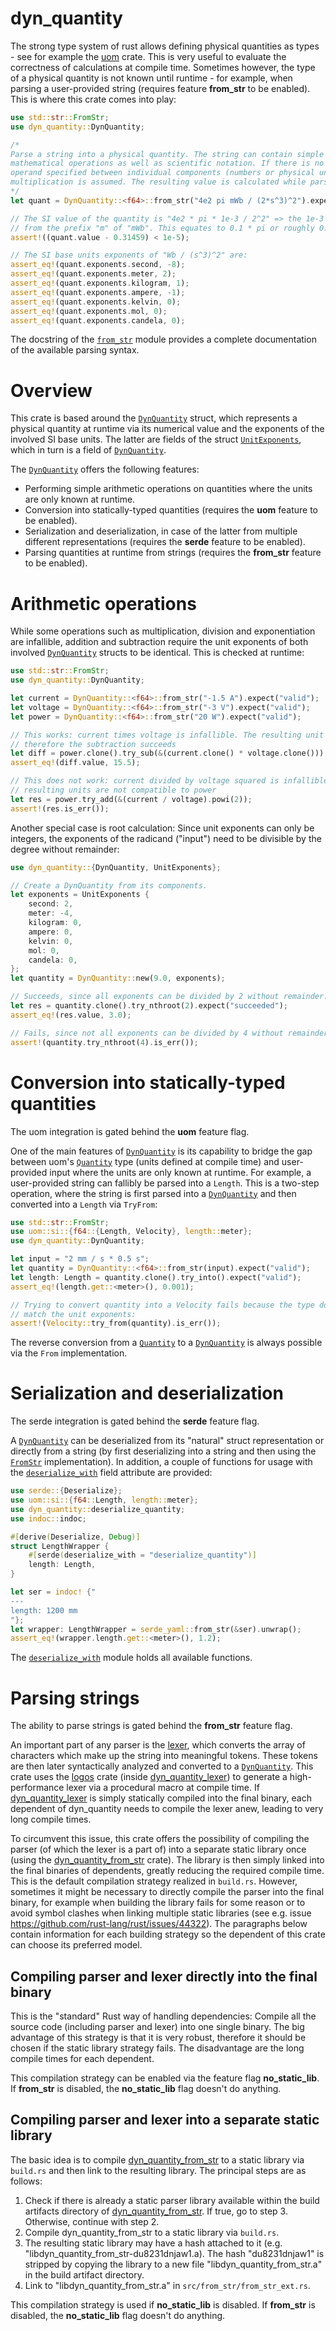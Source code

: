 dyn_quantity
============

[`DynQuantity`]: https://docs.rs/dyn_quantity/0.1.1/dyn_quantity/struct.DynQuantity.html
[`UnitExponents`]: https://docs.rs/dyn_quantity/0.1.1/dyn_quantity/struct.UnitExponents.html
[`Quantity`]: https://docs.rs/uom/latest/uom/si/struct.Quantity.html
[`from_str`]: https://docs.rs/dyn_quantity/0.1.1/dyn_quantity/from_str/index.html
[`deserialize_with`]: https://docs.rs/dyn_quantity/0.1.1/dyn_quantity/deserialize_with/index.html
[`FromStr`]: https://doc.rust-lang.org/std/str/trait.FromStr.html
[dyn_quantity_lexer]: https://docs.rs/dyn_quantity_lexer/latest/dyn_quantity_lexer/index.html
[dyn_quantity_from_str]: https://docs.rs/dyn_quantity_lexer/latest/dyn_quantity_lexer/index.html

The strong type system of rust allows defining physical quantities as types -
see for example the [uom](https://docs.rs/uom/latest/uom/) crate. This is very
useful to evaluate the correctness of calculations at compile time. Sometimes
however, the type of a physical quantity is not known until runtime - for
example, when parsing a user-provided string (requires feature **from_str** to
be enabled). This is where this crate comes into play:

```rust
use std::str::FromStr;
use dyn_quantity::DynQuantity;

/*
Parse a string into a physical quantity. The string can contain simple 
mathematical operations as well as scientific notation. If there is no
operand specified between individual components (numbers or physical units),
multiplication is assumed. The resulting value is calculated while parsing.
*/
let quant = DynQuantity::<f64>::from_str("4e2 pi mWb / (2*s^3)^2").expect("valid");

// The SI value of the quantity is "4e2 * pi * 1e-3 / 2^2" => the 1e-3 stems 
// from the prefix "m" of "mWb". This equates to 0.1 * pi or roughly 0.31459.
assert!((quant.value - 0.31459) < 1e-5);

// The SI base units exponents of "Wb / (s^3)^2" are:
assert_eq!(quant.exponents.second, -8);
assert_eq!(quant.exponents.meter, 2);
assert_eq!(quant.exponents.kilogram, 1);
assert_eq!(quant.exponents.ampere, -1);
assert_eq!(quant.exponents.kelvin, 0);
assert_eq!(quant.exponents.mol, 0);
assert_eq!(quant.exponents.candela, 0);
```

The docstring of the [`from_str`] module provides a complete documentation of
the available parsing syntax.

# Overview

This crate is based around the [`DynQuantity`] struct, which represents a
physical quantity at runtime via its numerical value and the exponents of the
involved SI base units. The latter are fields of the struct [`UnitExponents`],
which in turn is a field of [`DynQuantity`].

The [`DynQuantity`] offers the following features:
* Performing simple arithmetic operations on quantities where the units are
only known at runtime.
* Conversion into statically-typed quantities (requires the **uom** feature to
be enabled).
* Serialization and deserialization, in case of the latter from multiple
different representations (requires the **serde** feature to be enabled).
* Parsing quantities at runtime from strings (requires the **from_str** feature
to be enabled).

# Arithmetic operations

While some operations such as multiplication, division and exponentiation are 
infallible, addition and subtraction require the unit exponents of both involved
[`DynQuantity`] structs to be identical. This is checked at runtime:

```rust
use std::str::FromStr;
use dyn_quantity::DynQuantity;

let current = DynQuantity::<f64>::from_str("-1.5 A").expect("valid");
let voltage = DynQuantity::<f64>::from_str("-3 V").expect("valid");
let power = DynQuantity::<f64>::from_str("20 W").expect("valid");

// This works: current times voltage is infallible. The resulting unit is Watt,
// therefore the subtraction succeeds
let diff = power.clone().try_sub(&(current.clone() * voltage.clone())).expect("units are compatible");
assert_eq!(diff.value, 15.5);

// This does not work: current divided by voltage squared is infallible, but the
// resulting units are not compatible to power
let res = power.try_add(&(current / voltage).powi(2));
assert!(res.is_err());
```

Another special case is root calculation: Since unit exponents can only be
integers, the exponents of the radicand ("input") need to be divisible by the
degree without remainder:

```rust
use dyn_quantity::{DynQuantity, UnitExponents};

// Create a DynQuantity from its components.
let exponents = UnitExponents {
    second: 2,
    meter: -4,
    kilogram: 0,
    ampere: 0,
    kelvin: 0,
    mol: 0,
    candela: 0,
};
let quantity = DynQuantity::new(9.0, exponents);

// Succeeds, since all exponents can be divided by 2 without remainder:
let res = quantity.clone().try_nthroot(2).expect("succeeded");
assert_eq!(res.value, 3.0);

// Fails, since not all exponents can be divided by 4 without remainder: 
assert!(quantity.try_nthroot(4).is_err());
```

# Conversion into statically-typed quantities

The uom integration is gated behind the **uom** feature flag.

One of the main features of [`DynQuantity`] is its capability to bridge the gap
between uom's [`Quantity`] type (units defined at compile time) and user-provided
input where the units are only known at runtime. For example, a user-provided
string can fallibly be parsed into a `Length`. This is a two-step operation,
where the string is first parsed into a [`DynQuantity`] and then converted
into a `Length` via `TryFrom`:

```rust
use std::str::FromStr;
use uom::si::{f64::{Length, Velocity}, length::meter};
use dyn_quantity::DynQuantity;

let input = "2 mm / s * 0.5 s";
let quantity = DynQuantity::<f64>::from_str(input).expect("valid");
let length: Length = quantity.clone().try_into().expect("valid");
assert_eq!(length.get::<meter>(), 0.001);

// Trying to convert quantity into a Velocity fails because the type does not
// match the unit exponents:
assert!(Velocity::try_from(quantity).is_err());
```

The reverse conversion from a [`Quantity`] to a [`DynQuantity`] is always
possible via the `From` implementation.

# Serialization and deserialization

The serde integration is gated behind the **serde** feature flag.

A [`DynQuantity`] can be deserialized from its "natural" struct representation
or directly from a string (by first deserializing into a string and then using
the [`FromStr`] implementation). In addition, a couple of functions for usage
with the [`deserialize_with`](https://serde.rs/field-attrs.html#deserialize_with)
field attribute are provided:

```rust
use serde::{Deserialize};
use uom::si::{f64::Length, length::meter};
use dyn_quantity::deserialize_quantity;
use indoc::indoc;

#[derive(Deserialize, Debug)]
struct LengthWrapper {
    #[serde(deserialize_with = "deserialize_quantity")]
    length: Length,
}

let ser = indoc! {"
---
length: 1200 mm
"};
let wrapper: LengthWrapper = serde_yaml::from_str(&ser).unwrap();
assert_eq!(wrapper.length.get::<meter>(), 1.2);
```
The [`deserialize_with`] module holds all available functions.

# Parsing strings

The ability to parse strings is gated behind the **from_str** feature flag.

An important part of any parser is the
[lexer](https://en.wikipedia.org/wiki/Lexical_analysis), which converts the
array of characters which make up the string into meaningful tokens. These
tokens are then later syntactically analyzed and converted to a [`DynQuantity`].
This crate uses the [logos](https://docs.rs/logos/latest/logos/) crate (inside
[dyn_quantity_lexer]) to generate a high-performance lexer via a procedural
macro at compile time. If [dyn_quantity_lexer] is simply statically compiled
into the final binary, each dependent of dyn_quantity needs to compile the lexer
anew, leading to very long compile times.

To circumvent this issue, this crate offers the possibility of compiling the
parser (of which the lexer is a part of) into a separate static library once
(using the [dyn_quantity_from_str] crate). The library is then simply linked
into the final binaries of dependents, greatly reducing the required compile
time. This is the default compilation strategy realized in `build.rs`.
However, sometimes it might be necessary to directly compile the parser into
the final binary, for example when building the library fails for some reason or
to avoid symbol clashes when linking multiple static libraries (see e.g. issue
<https://github.com/rust-lang/rust/issues/44322>). The paragraphs below contain
information for each building strategy so the dependent of this crate can choose
its preferred model. 

## Compiling parser and lexer directly into the final binary

This is the "standard" Rust way of handling dependencies: Compile all the source
code (including parser and lexer) into one single binary. The big advantage of
this strategy is that it is very robust, therefore it should be chosen if
the static library strategy fails. The disadvantage are the long
compile times for each dependent.

This compilation strategy can be enabled via the feature flag **no_static_lib**.
If **from_str** is disabled, the **no_static_lib** flag doesn't do anything.

## Compiling parser and lexer into a separate static library

The basic idea is to compile [dyn_quantity_from_str] to a static library via
`build.rs` and then link to the resulting library. The principal steps are as
follows:
1) Check if there is already a static parser library available within the build
artifacts directory of [dyn_quantity_from_str]. If true, go to step 3.
Otherwise, continue with step 2.
2) Compile dyn_quantity_from_str to a static library via `build.rs`.
3) The resulting static library may have a hash attached to it (e.g.
"libdyn_quantity_from_str-du8231dnjaw1.a). The hash "du8231dnjaw1" is stripped
by copying the library to a new file "libdyn_quantity_from_str.a" in the build
artifact directory.
4) Link to "libdyn_quantity_from_str.a" in `src/from_str/from_str_ext.rs`.

This compilation strategy is used if **no_static_lib** is disabled.
If **from_str** is disabled, the **no_static_lib** flag doesn't do anything.